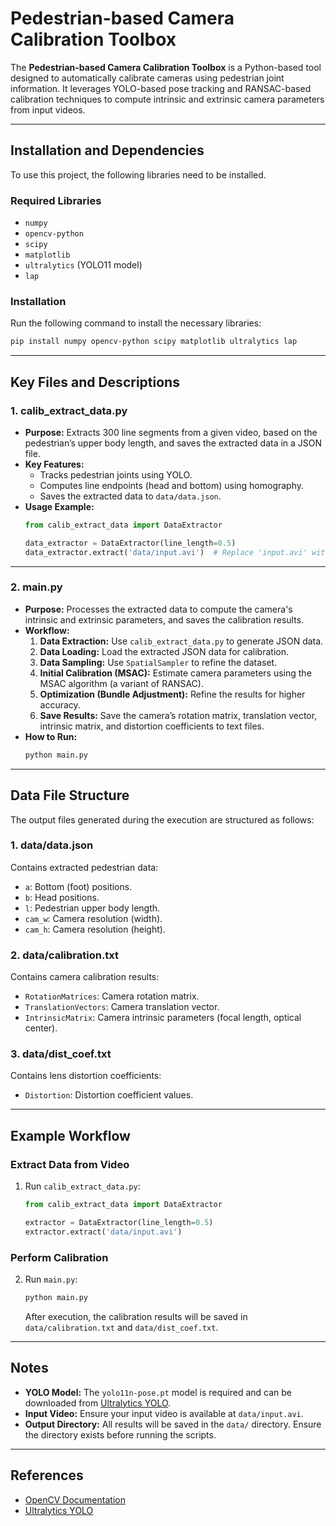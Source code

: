 # Pedestrian-based Camera Calibration Toolbox

The **Pedestrian-based Camera Calibration Toolbox** is a Python-based tool designed to automatically calibrate cameras using pedestrian joint information. It leverages YOLO-based pose tracking and RANSAC-based calibration techniques to compute intrinsic and extrinsic camera parameters from input videos.

---

## Installation and Dependencies

To use this project, the following libraries need to be installed.

### **Required Libraries**
- `numpy`
- `opencv-python`
- `scipy`
- `matplotlib`
- `ultralytics` (YOLO11 model)
- `lap`

### **Installation**
Run the following command to install the necessary libraries:
```bash
pip install numpy opencv-python scipy matplotlib ultralytics lap
```

---

## Key Files and Descriptions

### **1. calib_extract_data.py**
- **Purpose:** Extracts 300 line segments from a given video, based on the pedestrian’s upper body length, and saves the extracted data in a JSON file.
- **Key Features:**
  - Tracks pedestrian joints using YOLO.
  - Computes line endpoints (head and bottom) using homography.
  - Saves the extracted data to `data/data.json`.
- **Usage Example:**
  ```python
  from calib_extract_data import DataExtractor

  data_extractor = DataExtractor(line_length=0.5)
  data_extractor.extract('data/input.avi')  # Replace 'input.avi' with your video
  ```

---

### **2. main.py**
- **Purpose:** Processes the extracted data to compute the camera's intrinsic and extrinsic parameters, and saves the calibration results.
- **Workflow:**
  1. **Data Extraction:** Use `calib_extract_data.py` to generate JSON data.
  2. **Data Loading:** Load the extracted JSON data for calibration.
  3. **Data Sampling:** Use `SpatialSampler` to refine the dataset.
  4. **Initial Calibration (MSAC):** Estimate camera parameters using the MSAC algorithm (a variant of RANSAC).
  5. **Optimization (Bundle Adjustment):** Refine the results for higher accuracy.
  6. **Save Results:** Save the camera’s rotation matrix, translation vector, intrinsic matrix, and distortion coefficients to text files.
- **How to Run:**
  ```bash
  python main.py
  ```

---

## Data File Structure

The output files generated during the execution are structured as follows:

### **1. data/data.json**
Contains extracted pedestrian data:
- `a`: Bottom (foot) positions.
- `b`: Head positions.
- `l`: Pedestrian upper body length.
- `cam_w`: Camera resolution (width).
- `cam_h`: Camera resolution (height).

### **2. data/calibration.txt**
Contains camera calibration results:
- `RotationMatrices`: Camera rotation matrix.
- `TranslationVectors`: Camera translation vector.
- `IntrinsicMatrix`: Camera intrinsic parameters (focal length, optical center).

### **3. data/dist_coef.txt**
Contains lens distortion coefficients:
- `Distortion`: Distortion coefficient values.

---

## Example Workflow

### **Extract Data from Video**
1. Run `calib_extract_data.py`:
   ```python
   from calib_extract_data import DataExtractor

   extractor = DataExtractor(line_length=0.5)
   extractor.extract('data/input.avi')
   ```

### **Perform Calibration**
2. Run `main.py`:
   ```bash
   python main.py
   ```
   After execution, the calibration results will be saved in `data/calibration.txt` and `data/dist_coef.txt`.

---

## Notes
- **YOLO Model:** The `yolo11n-pose.pt` model is required and can be downloaded from [Ultralytics YOLO](https://github.com/ultralytics/ultralytics).
- **Input Video:** Ensure your input video is available at `data/input.avi`.
- **Output Directory:** All results will be saved in the `data/` directory. Ensure the directory exists before running the scripts.

---

## References
- [OpenCV Documentation](https://docs.opencv.org/)
- [Ultralytics YOLO](https://github.com/ultralytics/ultralytics)